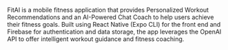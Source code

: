 FitAI is a mobile fitness application that provides Personalized Workout Recommendations and an AI-Powered Chat Coach to help users achieve their fitness goals. Built using React Native (Expo CLI) for the front end and Firebase for authentication and data storage, the app leverages the OpenAI API to offer intelligent workout guidance and fitness coaching.
